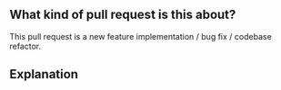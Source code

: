 ## What kind of pull request is this about?

<!-- Delete as appropriate. -->

This pull request is a new feature implementation / bug fix / codebase refactor.

## Explanation

<!-- If this is a bug, explain how to re-produce and how you fixed it.  -->

<!-- If this is a new feature, explain the use case/user story and how you implemented it -->

<!-- Link to any issue related. -->
